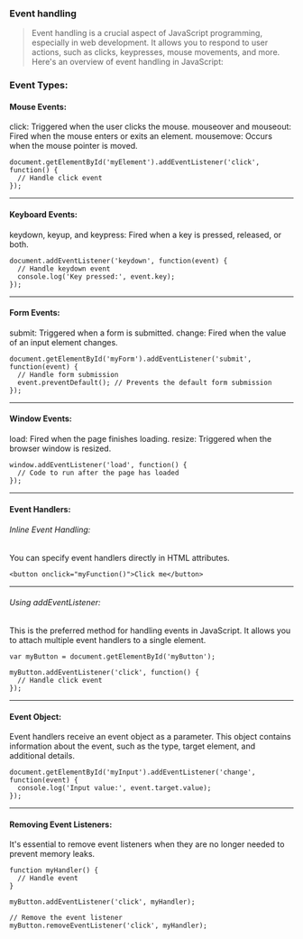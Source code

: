 ### Event handling
> Event handling is a crucial aspect of JavaScript programming, especially in web development. It allows you to respond to user actions, such as clicks, keypresses, mouse movements, and more. Here's an overview of event handling in JavaScript:

### Event Types:
#### Mouse Events:
click: Triggered when the user clicks the mouse.
mouseover and mouseout: Fired when the mouse enters or exits an element.
mousemove: Occurs when the mouse pointer is moved.
```
document.getElementById('myElement').addEventListener('click', function() {
  // Handle click event
});
```
---
#### Keyboard Events:
keydown, keyup, and keypress: Fired when a key is pressed, released, or both.
```
document.addEventListener('keydown', function(event) {
  // Handle keydown event
  console.log('Key pressed:', event.key);
});
```
---
#### Form Events:
submit: Triggered when a form is submitted.
change: Fired when the value of an input element changes.
```
document.getElementById('myForm').addEventListener('submit', function(event) {
  // Handle form submission
  event.preventDefault(); // Prevents the default form submission
});
```
---
#### Window Events:
load: Fired when the page finishes loading.
resize: Triggered when the browser window is resized.
```
window.addEventListener('load', function() {
  // Code to run after the page has loaded
});
```
---
#### Event Handlers:
###### Inline Event Handling:
You can specify event handlers directly in HTML attributes.
```
<button onclick="myFunction()">Click me</button>
```
---
###### Using addEventListener:
This is the preferred method for handling events in JavaScript. It allows you to attach multiple event handlers to a single element.
```
var myButton = document.getElementById('myButton');

myButton.addEventListener('click', function() {
  // Handle click event
});
```
---
#### Event Object:
Event handlers receive an event object as a parameter. This object contains information about the event, such as the type, target element, and additional details.
```
document.getElementById('myInput').addEventListener('change', function(event) {
  console.log('Input value:', event.target.value);
});
```
---
#### Removing Event Listeners:
It's essential to remove event listeners when they are no longer needed to prevent memory leaks.
```
function myHandler() {
  // Handle event
}

myButton.addEventListener('click', myHandler);

// Remove the event listener
myButton.removeEventListener('click', myHandler);
```
